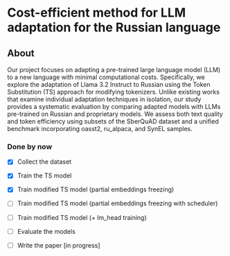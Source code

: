 # Cost-efficient method for LLM adaptation for the Russian language

## About
Our project focuses on adapting a pre-trained large language model (LLM) to a new language with minimal computational costs. Specifically, we explore the adaptation of Llama 3.2 Instruct to Russian using the Token Substitution (TS) approach for modifying tokenizers. Unlike existing works that examine individual adaptation techniques in isolation, our study provides a systematic evaluation by comparing adapted models with LLMs pre-trained on Russian and proprietary models. We assess both text quality and token efficiency using subsets of the SberQuAD dataset and a unified benchmark incorporating oasst2, ru_alpaca, and SynEL samples.

### Done by now
- [x] Collect the dataset
- [x] Train the TS model
- [x] Train modified TS model (partial embeddings freezing)
- [ ] Train modified TS model (partial embeddings freezing with scheduler)
- [ ] Train modified TS model (+ lm_head training)
- [ ] Evaluate the models
- [ ] Write the paper [in progress]


